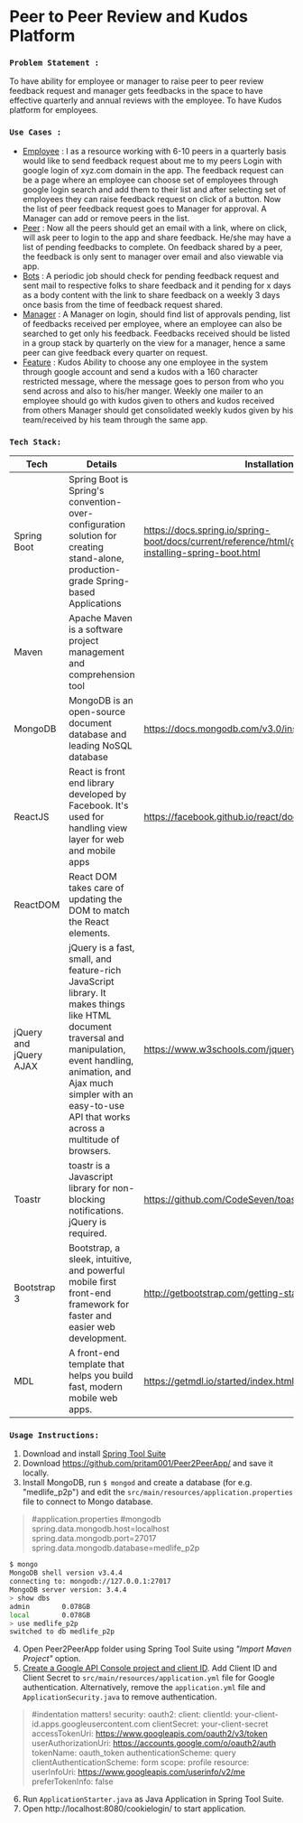 Peer to Peer Review and Kudos Platform
======================================



### `Problem Statement :`
To have ability for employee or manager to raise peer to peer review feedback request and manager gets feedbacks in the space to have effective quarterly and annual reviews with the employee. To have Kudos platform for employees.


### `Use Cases :`
- [Employee]() : I as a resource working with 6-10 peers in a quarterly basis would like to send feedback request about me to my peers Login with google login of xyz.com domain in the app. The feedback request can be a page where an employee can choose set of employees through google login search and add them to their list and after selecting set of employees they can raise feedback request on click of a button. Now the list of peer feedback request goes to Manager for approval. A Manager can add or remove peers in the list. 
- [Peer]() : Now all the peers should get an email with a link, where on click, will ask peer to login to the app and share feedback. He/she may have a list of pending feedbacks to complete. On feedback shared by a peer, the feedback is only sent to manager over email and also viewable via app. 
- [Bots]() : A periodic job should check for pending feedback request and sent mail to respective folks to share feedback and it pending for x days as a body content with the link to share feedback on a weekly 3 days once basis from the time of feedback request shared.
- [Manager]() : A Manager on login, should find list of approvals pending, list of feedbacks received per employee, where an employee can also be searched to get only his feedback. Feedbacks received should be listed in a group stack by quarterly on the view for a manager, hence a same peer can give feedback every quarter on request. 
- [Feature]() :  Kudos Ability to choose any one employee in the system through google account and send a kudos with a 160 character restricted message, where the message goes to person from who you send across and also to his/her manger. Weekly one mailer to an employee should go with kudos given to others and kudos received from others Manager should get consolidated weekly kudos given by his team/received by his team through the same app.

### `Tech Stack:`
| Tech | Details | Installation |
| ----- | ----- | ----- |
| Spring Boot | Spring Boot is Spring's convention-over-configuration solution for creating stand-alone, production-grade Spring-based Applications | https://docs.spring.io/spring-boot/docs/current/reference/html/getting-started-installing-spring-boot.html
| Maven | Apache Maven is a software project management and comprehension tool
| MongoDB | MongoDB is an open-source document database and leading NoSQL database | https://docs.mongodb.com/v3.0/installation/
| ReactJS | React is front end library developed by Facebook. It's used for handling view layer for web and mobile apps | https://facebook.github.io/react/docs/installation.html
| ReactDOM | React DOM takes care of updating the DOM to match the React elements. |
| jQuery and jQuery AJAX | jQuery is a fast, small, and feature-rich JavaScript library. It makes things like HTML document traversal and manipulation, event handling, animation, and Ajax much simpler with an easy-to-use API that works across a multitude of browsers. | https://www.w3schools.com/jquery/jquery_get_started.asp
| Toastr | toastr is a Javascript library for non-blocking notifications. jQuery is required. | https://github.com/CodeSeven/toastr
| Bootstrap 3 | Bootstrap, a sleek, intuitive, and powerful mobile first front-end framework for faster and easier web development. | http://getbootstrap.com/getting-started/
| MDL | A front-end template that helps you build fast, modern mobile web apps. | https://getmdl.io/started/index.html


### `Usage Instructions:`
1. Download and install [Spring Tool Suite](https://spring.io/tools/sts/all) 
2. Download https://github.com/pritam001/Peer2PeerApp/ and save it locally.
3. Install MongoDB, run ``$ mongod`` and create a database (for e.g. "medlife_p2p") and edit the `src/main/resources/application.properties` file to connect to Mongo database.
>
> #application.properties
> #mongodb
> spring.data.mongodb.host=localhost
> spring.data.mongodb.port=27017
> spring.data.mongodb.database=medlife_p2p
>

```sh
$ mongo
MongoDB shell version v3.4.4
connecting to: mongodb://127.0.0.1:27017
MongoDB server version: 3.4.4
> show dbs
admin        0.078GB
local        0.078GB
> use medlife_p2p
switched to db medlife_p2p
```

4. Open Peer2PeerApp folder using Spring Tool Suite using *"Import Maven Project"* option.
5. [Create a Google API Console project and client ID](https://developers.google.com/identity/sign-in/web/devconsole-project). Add Client ID and Client Secret to `src/main/resources/application.yml` file for Google authentication. Alternatively, remove the `application.yml` file and `ApplicationSecurity.java` to remove authentication.

> #indentation matters!
> security:
>    oauth2:
>        client:
>            clientId: your-client-id.apps.googleusercontent.com
>            clientSecret: your-client-secret
>            accessTokenUri: https://www.googleapis.com/oauth2/v3/token
>            userAuthorizationUri: https://accounts.google.com/o/oauth2/auth
>            tokenName: oauth_token
>            authenticationScheme: query
>            clientAuthenticationScheme: form
>            scope: profile
>        resource:
>            userInfoUri: https://www.googleapis.com/userinfo/v2/me
>            preferTokenInfo: false
> 

6. Run `ApplicationStarter.java` as Java Application in Spring Tool Suite.
7. Open http://localhost:8080/cookielogin/ to start application.


